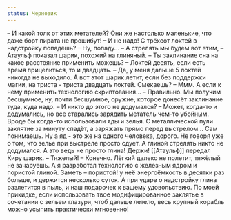 ```yaml
---
status: Черновик
---
```

– И какой толк от этих метателей? Они же настолько маленькие, что даже борт пирата не прошибут!
– И не надо! С трёхсот локтей в надстройку попадёшь?
– Ну, попаду…
– А стрелять мы будем вот этим, – Атаульф показал шарик, похожий на глиняный. – Ты заклинание сна на какое расстояние применить можешь?
– Локтей десять, если есть время прицелиться, то и двадцать.
– Да, у меня дальше 5 локтей никогда не выходило. А вот этот шарик летит, если без поддержки магии, на триста - триста двадцать локтей. Смекаешь?
– Ммм. А если к нему применить технологию скриптования…
– Правильно. Мы получим бесшумное, ну, почти бесшумное, оружие, которое донесёт заклинание туда, куда надо.
– И никто до этого не додумался?
– Может, когда-то и додумались, но все старались зарядить метатель чем-то убойным. Вроде бы когда-то использовали яды и зелья. С металлической пули заклятие за минуту спадёт, а заряжать прямо перед выстрелом… Сам понимаешь. Ну а яд - это же на одного человека, дорого. Не говоря уже о том, что зелье при выстреле просто сдует. А глиной стрелять никто не додумался. А это ведь не просто глина! Держи!
[[Атаульф]]  передал Киру шарик.
– Тяжелый!
– Конечно. Лёгкий далеко не полетит, тяжёлый не зачаруешь. А я разработал технологию с железным ядром и пористой глиной. Заметь – пористой! у неё энергоёмкость в десятки раз больше, и держится несколько суток. А при ударе о надстройку глина разлетится в пыль, и наш подарочек к вашему удовольствию. По моей прикидке, если использовать твое модифицированное заклятье в сочетании с зельем глазури, чтоб дальше летело, весь крупный корабль можно усыпить практически мгновенно! 
 